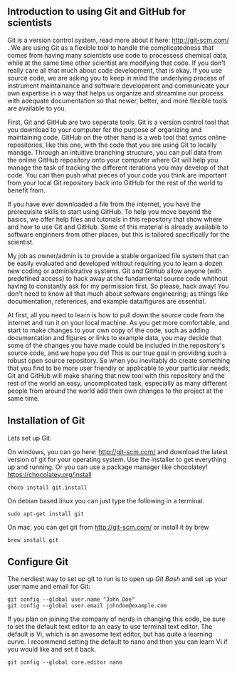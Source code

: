 Introduction to using Git and GitHub for scientists
----------------------------------------

Git is a version control system, read more about it here: http://git-scm.com/ . We are using Git as a flexible tool to handle the complicatedness that comes from having many scientists use code to processess chemical data, while at the same time other scientist are modifying that code. If you don't really care all that much about code development, that is okay. If you use source code, we are asking you to keep in mind the underlying process of instrument maintainance and software development and communicate your own expertise in a way that helps us organize and streamline our process with adequate documentation so that newer, better, and more flexible tools are available to you.

First, Git and GitHub are two seperate tools. Git is a version control tool that you download to your computer for the purpose of organizing and maintaining code. GitHub on the other hand is a web tool that syncs online repositories, like this one, with the code that you are using Git to locally manage. Through an intuitive branching structure, you can pull data from the online GitHub repository onto your computer where Git will help you manage the task of tracking the different iterations you may develop of that code. You can then push what pieces of your code you think are important from your local Git repository back into GitHub for the rest of the world to benefit from.

If you have ever downloaded a file from the internet, you have the prerequisite skills to start using GitHub. To help you move beyond the basics, we offer help files and tutorials in this repository that show where and how to use Git and GitHub. Some of this material is already available to software enginners from other places, but this is tailored specifically for the scientist.

My job as owner/admin is to provide a stable organized file system that can be easily evaluated and developed without requiring you to learn a dozen new coding or administrative systems. Git and GitHub allow anyone (with predefined access) to hack away at the fundamental source code whithout having to constantly ask for my permission first. So please, hack away! You don't need to know all that much about software engineering; as things like documentation, references, and example data/figures are essential.

At first, all you need to learn is how to pull down the source code from the internet and run it on your local machine. As you get more comfortable, and start to make changes to your own copy of the code, such as adding documentation and figures or links to example data, you may decide that some of the changes you have made could be included in the repository's source code, and we hope you do! This is our true goal in providing such a robust open source repository. So when you inevitably do create something that you find to be more user friendly or applicable to your particular needs; Git and GitHub will make sharing that new tool with this repository and the rest of the world an easy, uncomplicated task, especially as many different people from around the world add their own changes to the project at the same time.

Installation of Git
-------------------

Lets set up Git.

On windows, you can go here: http://git-scm.com/ and download the latest version of git for your operating system. Use the installer to get everything up and running. Or you can use a package manager like chocolatey! https://chocolatey.org/install

``` shell
choco install git.install
``` 

On debian based linux you can just type the following in a terminal.

``` shell
sudo apt-get install git
```

On mac, you can get git from http://git-scm.com/ or install it by brew
``` shell
brew install git
```

Configure Git
-------------

The nerdiest way to set up git to run is to open up *Git Bash* and set up your user name and email for Git:
``` git
git config --global user.name "John Doe"
git config --global user.email johndoe@example.com
```

If you plan on joining the company of nerds in changing this code, be sure to set the default text editor to an easy to use terminal text editor. The default is Vi, which is an awesome text editor, but has quite a learning curve. I recommend setting the default to nano and then you can learn Vi if you would like and set it back.

``` git
git config --global core.editor nano
```
